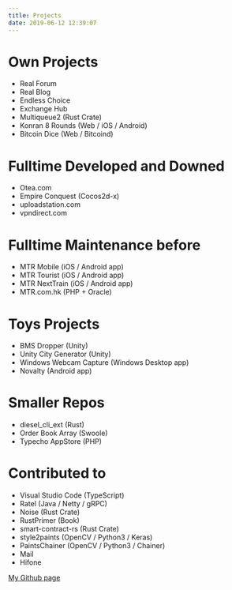 ```yaml
---
title: Projects
date: 2019-06-12 12:39:07
---
```


# Own Projects
- Real Forum
- Real Blog
- Endless Choice
- Exchange Hub
- Multiqueue2 (Rust Crate)
- Konran 8 Rounds (Web / iOS / Android)
- Bitcoin Dice (Web / Bitcoind)

# Fulltime Developed and Downed
- Otea.com
- Empire Conquest (Cocos2d-x)
- uploadstation.com
- vpndirect.com

# Fulltime Maintenance before
- MTR Mobile (iOS / Android app)
- MTR Tourist (iOS / Android app)
- MTR NextTrain (iOS / Android app)
- MTR.com.hk (PHP + Oracle)

# Toys Projects
- BMS Dropper (Unity)
- Unity City Generator (Unity)
- Windows Webcam Capture (Windows Desktop app)
- Novalty (Android app)

# Smaller Repos
- diesel_cli_ext (Rust)
- Order Book Array (Swoole)
- Typecho AppStore (PHP)

# Contributed to
- Visual Studio Code (TypeScript)
- Ratel (Java / Netty / gRPC)
- Noise (Rust Crate)
- RustPrimer (Book)
- smart-contract-rs (Rust Crate)
- style2paints (OpenCV / Python3 / Keras)
- PaintsChainer (OpenCV / Python3 / Chainer)
- Mail
- Hifone

[My Github page](https://github.com/abbychau)